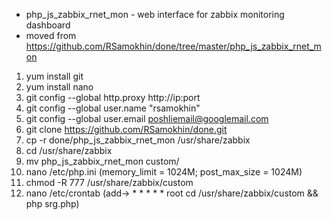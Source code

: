 * php_js_zabbix_rnet_mon - web interface for zabbix monitoring dashboard
* moved from https://github.com/RSamokhin/done/tree/master/php_js_zabbix_rnet_mon 

1. yum install git
2. yum install nano
2. git config --global http.proxy http://ip:port
3. git config --global user.name "rsamokhin"
4. git config --global user.email poshliemail@googlemail.com
5. git clone https://github.com/RSamokhin/done.git
6. cp -r done/php_js_zabbix_rnet_mon /usr/share/zabbix
7. cd /usr/share/zabbix 
8. mv php_js_zabbix_rnet_mon custom/
9. nano /etc/php.ini (memory_limit = 1024M; post_max_size = 1024M)
10. chmod -R 777 /usr/share/zabbix/custom
11. nano /etc/crontab (add-> * * * * * root cd /usr/share/zabbix/custom && php srg.php)
